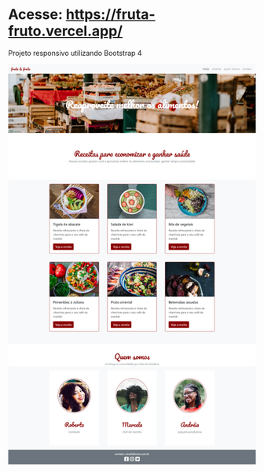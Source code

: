 # Acesse: https://fruta-fruto.vercel.app/
Projeto responsivo utilizando Bootstrap 4

![](_imagens/modelo2.png)
